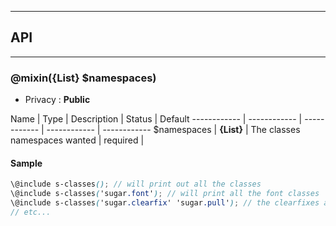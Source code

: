 


-----------------------------
## API
-----------------------------

### @mixin({List}<string> $namespaces)

- Privacy : **Public**



Name | Type | Description | Status | Default
------------ | ------------ | ------------ | ------------ | ------------
$namespaces | **{List}<string>** | The classes namespaces wanted | required | 


#### Sample
```scss
\@include s-classes(); // will print out all the classes
\@include s-classes('sugar.font'); // will print all the font classes
\@include s-classes('sugar.clearfix' 'sugar.pull'); // the clearfixes and the pull classes
// etc...

```


